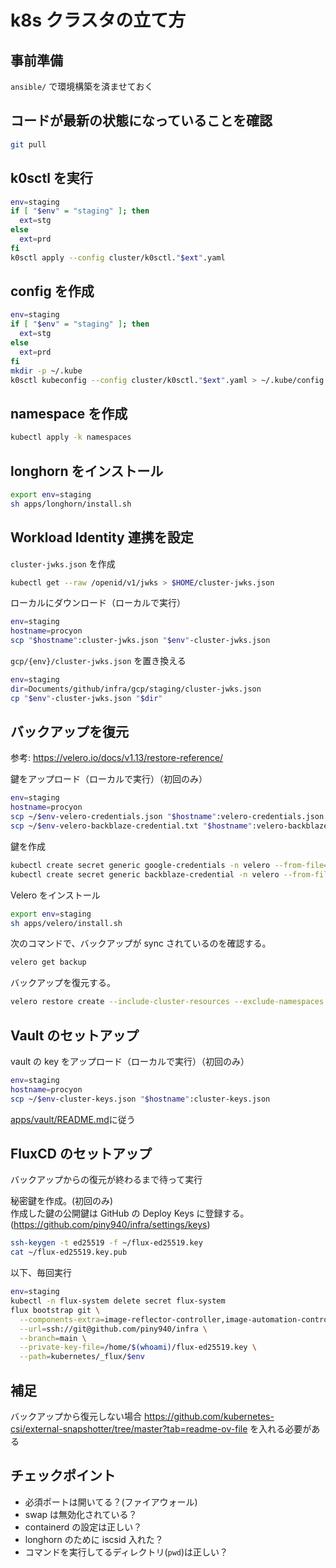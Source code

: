 # k8s クラスタの立て方

## 事前準備

`ansible/` で環境構築を済ませておく

## コードが最新の状態になっていることを確認

```bash
git pull
```

## k0sctl を実行

```bash
env=staging
if [ "$env" = "staging" ]; then
  ext=stg
else
  ext=prd
fi
k0sctl apply --config cluster/k0sctl."$ext".yaml
```

## config を作成

```bash
env=staging
if [ "$env" = "staging" ]; then
  ext=stg
else
  ext=prd
fi
mkdir -p ~/.kube
k0sctl kubeconfig --config cluster/k0sctl."$ext".yaml > ~/.kube/config
```

## namespace を作成

```bash
kubectl apply -k namespaces
```

## longhorn をインストール

```bash
export env=staging
sh apps/longhorn/install.sh
```

## Workload Identity 連携を設定

`cluster-jwks.json` を作成

```bash
kubectl get --raw /openid/v1/jwks > $HOME/cluster-jwks.json
```

ローカルにダウンロード（ローカルで実行）

```bash
env=staging
hostname=procyon
scp "$hostname":cluster-jwks.json "$env"-cluster-jwks.json
```

`gcp/{env}/cluster-jwks.json` を置き換える

```bash
env=staging
dir=Documents/github/infra/gcp/staging/cluster-jwks.json
cp "$env"-cluster-jwks.json "$dir"
```

## バックアップを復元

参考: https://velero.io/docs/v1.13/restore-reference/

鍵をアップロード（ローカルで実行）（初回のみ）

```bash
env=staging
hostname=procyon
scp ~/$env-velero-credentials.json "$hostname":velero-credentials.json
scp ~/$env-velero-backblaze-credential.txt "$hostname":velero-backblaze-credential.txt
```

鍵を作成

```bash
kubectl create secret generic google-credentials -n velero --from-file=gcp=$HOME/velero-credentials.json
kubectl create secret generic backblaze-credential -n velero --from-file=backblaze=$HOME/velero-backblaze-credential.txt
```

Velero をインストール

```bash
export env=staging
sh apps/velero/install.sh
```

次のコマンドで、バックアップが sync されているのを確認する。

```bash
velero get backup
```

バックアップを復元する。

```bash
velero restore create --include-cluster-resources --exclude-namespaces velero,flux-system,kube-system,longhorn-system,metallb-system --from-backup {backup-name}
```

## Vault のセットアップ

vault の key をアップロード（ローカルで実行）（初回のみ）

```bash
env=staging
hostname=procyon
scp ~/$env-cluster-keys.json "$hostname":cluster-keys.json
```

[apps/vault/README.md](apps/vault/README.md)に従う

## FluxCD のセットアップ

バックアップからの復元が終わるまで待って実行

秘密鍵を作成。(初回のみ)  
作成した鍵の公開鍵は GitHub の Deploy Keys に登録する。(<https://github.com/piny940/infra/settings/keys>)

```bash
ssh-keygen -t ed25519 -f ~/flux-ed25519.key
cat ~/flux-ed25519.key.pub
```

以下、毎回実行

```bash
env=staging
kubectl -n flux-system delete secret flux-system
flux bootstrap git \
  --components-extra=image-reflector-controller,image-automation-controller \
  --url=ssh://git@github.com/piny940/infra \
  --branch=main \
  --private-key-file=/home/$(whoami)/flux-ed25519.key \
  --path=kubernetes/_flux/$env
```

## 補足

バックアップから復元しない場合
https://github.com/kubernetes-csi/external-snapshotter/tree/master?tab=readme-ov-file
を入れる必要がある

## チェックポイント

- 必須ポートは開いてる？(ファイアウォール)
- swap は無効化されている？
- containerd の設定は正しい？
- longhorn のために iscsid 入れた？
- コマンドを実行してるディレクトリ(`pwd`)は正しい？
